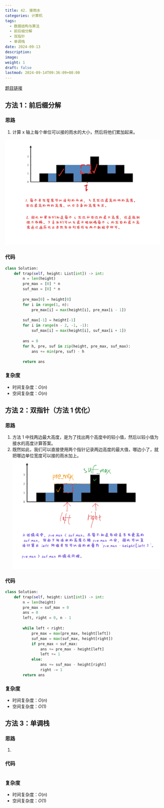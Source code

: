 ```yaml
---
title: 42. 接雨水
categories: 计算机
tags:
  - 数据结构与算法
  - 前后缀分解
  - 双指针
  - 单调栈
date: 2024-09-13
description: 
image: 
weight: 1
draft: false
lastmod: 2024-09-14T09:36:09+08:00
---
```

[题目链接](https://leetcode.cn/problems/trapping-rain-water/description/?envType=study-plan-v2&envId=top-100-liked)

## 方法 1：前后缀分解

### 思路

1. 计算 x 轴上每个单位可以接的雨水的大小，然后将他们累加起来。

![image.png](https://raw.githubusercontent.com/oLd-Y/PicGoPictures/main/20240913130258.png)

### 代码

```python
class Solution:
    def trap(self, height: List[int]) -> int:
        n = len(height)
        pre_max = [0] * n
        suf_max = [0] * n
        
        pre_max[0] = height[0]
        for i in range(1, n):
            pre_max[i] = max(height[i], pre_max[i - 1])
        
        suf_max[-1] = height[-1]
        for i in range(n - 2, -1, -1):
            suf_max[i] = max(height[i], suf_max[i + 1])

        ans = 0
        for h, pre, suf in zip(height, pre_max, suf_max):
            ans += min(pre, suf) - h
        
        return ans
```

### 复杂度
- 时间复杂度：$O(n)$
- 空间复杂度：$O(n)$

## 方法 2：双指针（方法 1 优化）

### 思路

1. 方法 1 中找两边最大高度，是为了找出两个高度中的较小值，然后以较小值为接水的高度计算答案。
2. 既然如此，我们可以直接使用两个指针记录两边高度的最大值，哪边小了，就把哪边单位宽度可以接的雨水加上。
![image.png](https://raw.githubusercontent.com/oLd-Y/PicGoPictures/main/20240914093520.png)

### 代码

```python
class Solution:
    def trap(self, height: List[int]) -> int:
        n = len(height)
        pre_max = suf_max = 0
        ans = 0
        left, right = 0, n - 1
        
        while left < right:
            pre_max = max(pre_max, height[left])
            suf_max = max(suf_max, height[right])
            if pre_max < suf_max:
                ans += pre_max - height[left]
                left += 1
            else: 
                ans += suf_max - height[right]
                right -= 1
        return ans
```

### 复杂度
- 时间复杂度：$O(n)$
- 空间复杂度：$O(1)$

## 方法 3：单调栈

### 思路

1. 
### 代码

```python

```

### 复杂度
- 时间复杂度：$O(n)$
- 空间复杂度：$O(1)$


